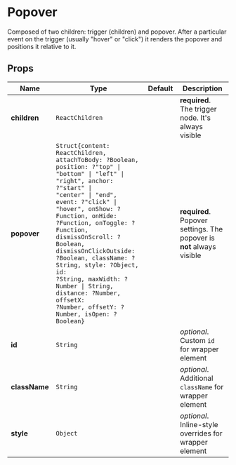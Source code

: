 # Popover

Composed of two children: trigger (children) and popover. After a particular event on the trigger (usually "hover" or "click") it renders the popover and positions it relative to it.

## Props
|Name|Type|Default|Description|
|----|----|-------|-----------|
| **children** | <code>ReactChildren</code> |  | **required**. The trigger node. It's always visible |
| **popover** | <code>Struct{content: ReactChildren, attachToBody: ?Boolean, position: ?"top" &#124; "bottom" &#124; "left" &#124; "right", anchor: ?"start" &#124; "center" &#124; "end", event: ?"click" &#124; "hover", onShow: ?Function, onHide: ?Function, onToggle: ?Function, dismissOnScroll: ?Boolean, dismissOnClickOutside: ?Boolean, className: ?String, style: ?Object, id: ?String, maxWidth: ?Number &#124; String, distance: ?Number, offsetX: ?Number, offsetY: ?Number, isOpen: ?Boolean}</code> |  | **required**. Popover settings. The popover is **not** always visible |
| **id** | <code>String</code> |  | *optional*. Custom `id` for wrapper element |
| **className** | <code>String</code> |  | *optional*. Additional `className` for wrapper element |
| **style** | <code>Object</code> |  | *optional*. Inline-style overrides for wrapper element |